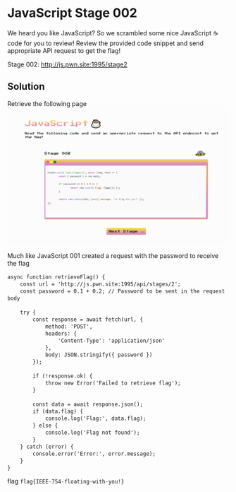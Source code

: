 # JavaScript Stage 002 
We heard you like JavaScript? So we scrambled some nice JavaScript ☕ code for you to review! Review the provided code snippet and send appropriate API request to get the flag!

Stage 002: http://js.pwn.site:1995/stage2

## Solution 

Retrieve the following page
![alt text](image.png)

Much like JavaScript 001 created a request with the password to receive the flag
```
async function retrieveFlag() {
    const url = 'http://js.pwn.site:1995/api/stages/2';
    const password = 0.1 + 0.2; // Password to be sent in the request body

    try {
        const response = await fetch(url, {
            method: 'POST',
            headers: {
                'Content-Type': 'application/json'
            },
            body: JSON.stringify({ password })
        });

        if (!response.ok) {
            throw new Error('Failed to retrieve flag');
        }

        const data = await response.json();
        if (data.flag) {
            console.log('Flag:', data.flag);
        } else {
            console.log('Flag not found');
        }
    } catch (error) {
        console.error('Error:', error.message);
    }
}
```

flag `flag{IEEE-754-floating-with-you!}`

